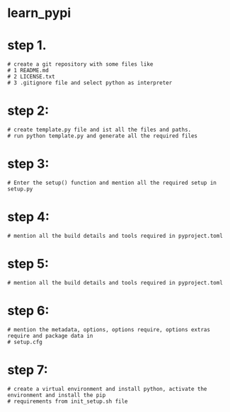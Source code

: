 # learn_pypi

# step 1.
    # create a git repository with some files like
    # 1 README.md
    # 2 LICENSE.txt
    # 3 .gitignore file and select python as interpreter

# step 2:
    # create template.py file and ist all the files and paths.
    # run python template.py and generate all the required files

# step 3:
    # Enter the setup() function and mention all the required setup in setup.py

# step 4:
    # mention all the build details and tools required in pyproject.toml

# step 5:
    # mention all the build details and tools required in pyproject.toml


# step 6:
    # mention the metadata, options, options require, options extras require and package data in
    # setup.cfg

# step 7:
    # create a virtual environment and install python, activate the environment and install the pip
    # requirements from init_setup.sh file


    
